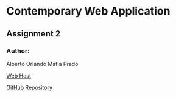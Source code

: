 # Contemporary Web Application
## Assignment 2

### Author:
Alberto Orlando Mafla Prado

[Web Host](https://todolist-crud-bbd52.web.app/)

[GitHub Repository](https://github.com/A0M0305/todolist_app.git)






